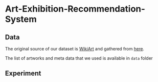 # Art-Exhibition-Recommendation-System

## Data
The original source of our dataset is [WikiArt](https://www.wikiart.org/) and gathered from [here](https://github.com/cs-chan/ArtGAN/blob/master/WikiArt%20Dataset/README.md).

The list of artworks and meta data that we used is available in ```data``` folder


## Experiment
